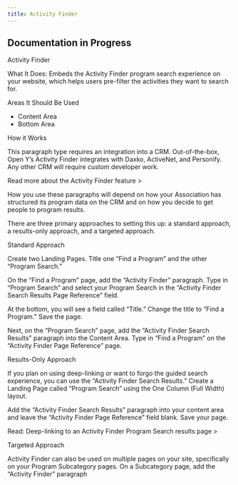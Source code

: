 ```yaml
---
title: Activity Finder
---
```


## **Documentation in Progress**

Activity Finder

What It Does: Embeds the Activity Finder program search experience on your website, which helps users pre-filter the activities they want to search for.

Areas It Should Be Used

* Content Area
* Bottom Area

How it Works

This paragraph type requires an integration into a CRM. Out-of-the-box, Open Y’s Activity Finder integrates with Daxko, ActiveNet, and Personify. Any other CRM will require custom developer work.

Read more about the Activity Finder feature >

How you use these paragraphs will depend on how your Association has structured its program data on the CRM and on how you decide to get people to program results.

There are three primary approaches to setting this up: a standard approach, a results-only approach, and a targeted approach.

Standard Approach

Create two Landing Pages. Title one “Find a Program”  and the other “Program Search.”

On the “Find a Program” page, add the “Activity Finder” paragraph. Type in “Program Search” and select your Program Search in the “Activity Finder Search Results Page Reference” field.

At the bottom, you will see a field called “Title.” Change the title to “Find a Program.” Save the page.

Next, on the “Program Search” page, add the “Activity Finder Search Results” paragraph into the Content Area. Type in “Find a Program” on the “Activity Finder Page Reference” page.

Results-Only Approach

If you plan on using deep-linking or want to forgo the guided search experience, you can use the “Activity Finder Search Results.” Create a Landing Page called “Program Search” using the One Column (Full Width) layout.

Add the “Activity Finder Search Results” paragraph into your content area and leave the “Activity Finder Page Reference” field blank. Save your page.

Read: Deep-linking to an Activity Finder Program Search results page >

Targeted Approach

Activity Finder can also be used on multiple pages on your site, specifically on your Program Subcategory pages. On a Subcategory page, add the “Activity Finder” paragraph